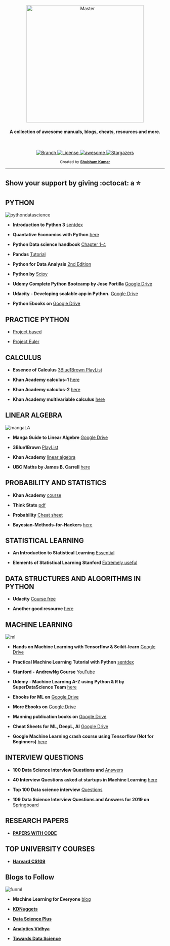 <p align="center">
    <img src="/images/data.jpg" alt="Master" height="370">
</p>

<h4 align="center">A collection of awesome manuals, blogs, cheats, resources and more.</h4>

<br>

<p align="center">
  <a href="https://github.com/frontbench-open-source/Data-Science-Free/tree/master">
    <img src="https://img.shields.io/badge/Branch-master-green.svg?longCache=true" alt="Branch">
 </a>
    
  <a href="https://github.com/frontbench-open-source/Data-Science-Free/blob/master/LICENSE">
    <img src="https://img.shields.io/badge/License-MIT-orange.svg?longCache=true" alt="License">
  </a>
  
  <a href="https://github.com/imskr">
    <img src="https://cdn.rawgit.com/sindresorhus/awesome/d7305f38d29fed78fa85652e3a63e154dd8e8829/media/badge.svg" alt="awesome">
  </a>
  
  <a href="https://github.com/frontbench-open-source/Data-Science-Free/stargazers">
    <img src="https://img.shields.io/github/stars/frontbench-open-source/Data-Science-Free.svg?style=social" alt="Stargazers">
  </a>
</p>

<p align="center">
  <sub>Created by <a href="https://github.com/imskr"><strong>Shubham Kumar</strong></a>
</p>
<hr noshade>


## Show your support by giving :octocat: a :star:

## PYTHON
![pythondatascience](images/py.png)

* **Introduction to Python 3** [sentdex](https://www.youtube.com/watch?v=eXBD2bB9-RA&list=PLQVvvaa0QuDeAams7fkdcwOGBpGdHpXln)

* **Quantative Economics with Python**.[here](https://lectures.quantecon.org/py/) 

* **Python Data science handbook** [Chapter 1-4](https://github.com/jakevdp/PythonDataScienceHandbook/blob/8a34a4f653bdbdc01415a94dc20d4e9b97438965/notebooks/Index.ipynb)                  
* **Pandas** [Tutorial](https://pandas.pydata.org/pandas-docs/stable/getting_started/10min.html)

* **Python for Data Analysis** [2nd Edition](https://github.com/wesm/pydata-book) 

* **Python by** [Scipy](https://scipython.com/book/) 

* **Udemy Complete Python Bootcamp by Jose Portilla** [Google Drive](https://drive.google.com/drive/folders/0ByWO0aO1eI_MaExzRWZ2S0dndjQ?usp=sharing)

* **Udacity - Developing scalable app in Python.** [Google Drive](https://drive.google.com/open?id=0ByWO0aO1eI_MT1E1NW91VlJ2TVk)

* **Python Ebooks on** [Google Drive](https://drive.google.com/open?id=0ByWO0aO1eI_MZ19fbVV3YS1hckk)

## PRACTICE PYTHON

* [Project based](https://github.com/tuvtran/project-based-learning#python)

* [Project Euler](https://projecteuler.net/)

## CALCULUS

* **Essence of Calculus** [3Blue1Brown PlayList](https://www.youtube.com/watch?v=WUvTyaaNkzM&list=PLZHQObOWTQDMsr9K-rj53DwVRMYO3t5Yr)

* **Khan Academy calculus-1** [here](https://www.khanacademy.org/math/calculus-1)

* **Khan Academy calculus-2** [here](https://www.khanacademy.org/math/calculus-2)

* **Khan Academy multivariable calculus** [here](https://www.khanacademy.org/math/multivariable-calculus)

## LINEAR ALGEBRA

![mangaLA](images/la.png)

* **Manga Guide to Linear Algebre** [Google Drive](https://drive.google.com/file/d/1sdnIBqPjSgPzitrInV0roHTEJ856ntYe/view?usp=sharing)  

* **3Blue1Brown** [PlayList](https://www.youtube.com/watch?v=fNk_zzaMoSs&list=PLZHQObOWTQDPD3MizzM2xVFitgF8hE_ab)

* **Khan Academy** [linear algebra](https://www.khanacademy.org/math/linear-algebra)

* **UBC Maths by James B. Carrell** [here](https://www.math.ubc.ca/~carrell/NB.pdf)

## PROBABILITY AND STATISTICS

* **Khan Academy** [course](https://www.khanacademy.org/math/statistics-probability)

* **Think Stats** [pdf](http://greenteapress.com/thinkstats/thinkstats.pdf)

* **Probability** [Cheat sheet](http://www.wzchen.com/probability-cheatsheet/)

* **Bayesian-Methods-for-Hackers** [here](http://camdavidsonpilon.github.io/Probabilistic-Programming-and-Bayesian-Methods-for-Hackers/)

## STATISTICAL LEARNING 

* **An Introduction to Statistical Learning** [Essential](https://www-bcf.usc.edu/~gareth/ISL/index.html)

* **Elements of Statistical Learning Stanford** [Extremely useful](https://web.stanford.edu/~hastie/ElemStatLearn/)

## DATA STRUCTURES AND ALGORITHMS IN PYTHON

* **Udacity** [Course free](https://eu.udacity.com/course/data-structures-and-algorithms-in-python--ud513)

* **Another good resource** [here](http://interactivepython.org/runestone/static/pythonds/index.html)

## MACHINE LEARNING

![ml](images/ml.jpg)

* **Hands on Machine Learning with Tensorflow & Scikit-learn** [Google Drive](https://drive.google.com/file/d/1CHv8CTQRRaoSDeBGN0_tkvd0D2E9mYxo/view?usp=sharing)

* **Practical Machine Learning Tutorial with Python** [sentdex](https://www.youtube.com/watch?v=OGxgnH8y2NM&list=PLQVvvaa0QuDfKTOs3Keq_kaG2P55YRn5v)

* **Stanford - AndrewNg Course** [YouTube](https://www.youtube.com/watch?v=PPLop4L2eGk&list=PLLssT5z_DsK-h9vYZkQkYNWcItqhlRJLN)

* **Udemy - Machine Learning A-Z using Python & R by SuperDataScience Team** [here](https://drive.google.com/open?id=1mTUyna5oynW4RVItOldP2f2yhe_3xL4s)

* **Ebooks for ML on** [Google Drive](https://drive.google.com/drive/folders/0ByWO0aO1eI_Md1JGZW9NSDFpQ1U?usp=sharing)

* **More Ebooks on** [Google Drive](https://drive.google.com/open?id=1gmW2K_VAQrXPWAfgQcg-3umt5ipV7-G9)

* **Manning publication books on** [Google Drive](https://drive.google.com/open?id=1yXZ1HgyQ7yPUJI8cC7ZnTWi0BAbxq_Kg)

* **Cheat Sheets for ML, DeepL, AI** [Google Drive](https://drive.google.com/open?id=1qYgzm4oTVYIR_iEsT4ZW9l9o3GUMSzYG)

* **Google Machine Learning crash course using Tensorflow (Not for Beginners)** [here](https://developers.google.com/machine-learning/crash-course/)

## INTERVIEW QUESTIONS

* **100 Data Science Interview Questions and** [Answers](https://www.dezyre.com/article/100-data-science-interview-questions-and-answers-general-for-2018/184)

* **40 Interview Questions asked at startups in Machine Learning** [here](https://www.analyticsvidhya.com/blog/2016/09/40-interview-questions-asked-at-startups-in-machine-learning-data-science/) 

* **Top 100 Data science interview** [Questions](http://nitin-panwar.github.io/Top-100-Data-science-interview-questions/?utm_campaign=News&utm_medium=Community&utm_source=DataCamp.com)

* **109 Data Science Interview Questions and Answers for 2019 on** [Springboard](https://www.springboard.com/blog/data-science-interview-questions/)

## RESEARCH PAPERS 

* **[PAPERS WITH CODE](https://paperswithcode.com/)**

## TOP UNIVERSITY COURSES

* **[Harvard CS109](https://cs109.github.io/2015/index.html)**

## Blogs to Follow

![funml](images/funml.jpg)

* **Machine Learning for Everyone** [blog](https://vas3k.com/blog/machine_learning/)

* **[KDNuggets](https://www.kdnuggets.com/)**

* **[Data Science Plus](https://datascienceplus.com/)**

* **[Analytics Vidhya](https://www.analyticsvidhya.com/)**

* **[Towards Data Science](https://towardsdatascience.com/)**


